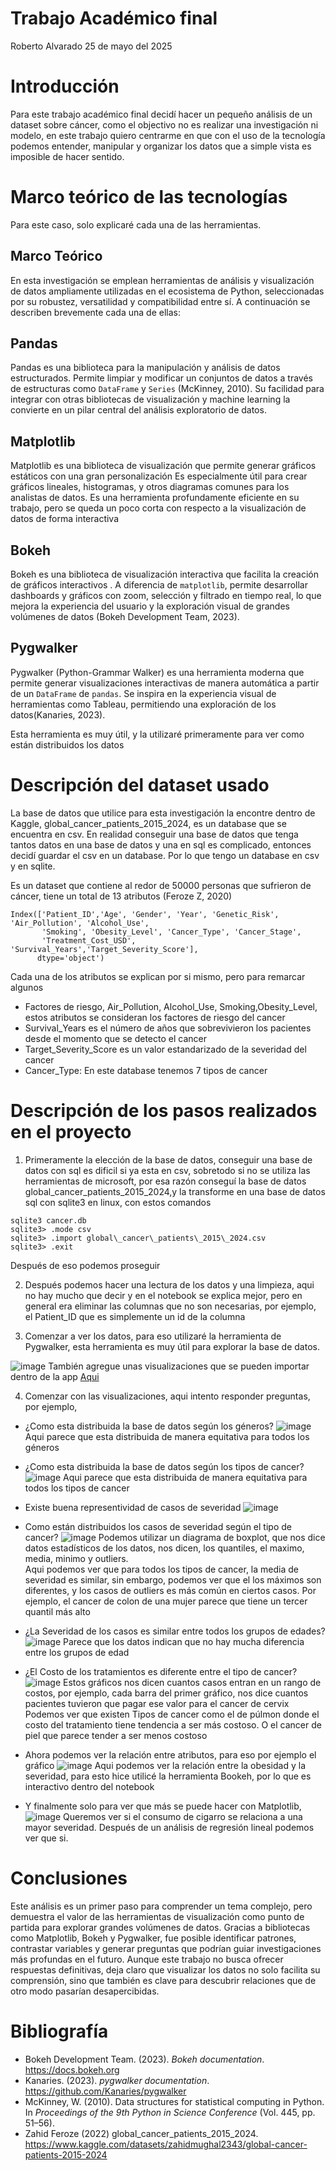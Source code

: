 # Trabajo Académico final
Roberto Alvarado
25 de mayo del 2025

# Introducción
Para este trabajo académico final decidí hacer un pequeño análisis de un
dataset sobre cáncer, como el objectivo no es realizar una investigación ni modelo,
en este trabajo quiero centrarme en que con el uso de la tecnología podemos
entender, manipular y organizar los datos que a simple vista es imposible de
hacer sentido.

# Marco teórico de las tecnologías
Para este caso, solo explicaré cada una de las herramientas.
## Marco Teórico

En esta investigación se emplean herramientas de análisis y visualización de datos ampliamente utilizadas en el ecosistema de Python, seleccionadas por su robustez, versatilidad y compatibilidad entre sí. A continuación se describen brevemente cada una de ellas:

## Pandas
Pandas es una biblioteca para la manipulación y análisis de datos
estructurados. Permite limpiar y modificar un  conjuntos de
datos a través de estructuras como `DataFrame` y `Series` (McKinney,
2010). Su facilidad para integrar con otras bibliotecas de visualización y
machine learning la convierte en un pilar central del análisis exploratorio de
datos.

## Matplotlib

Matplotlib es una biblioteca de visualización que permite generar gráficos
estáticos con una gran personalización Es especialmente útil para crear gráficos lineales,
histogramas, y otros diagramas comunes para los analistas de datos.
Es una herramienta profundamente eficiente en su trabajo, pero se
queda un poco corta con respecto a la visualización de datos
de forma interactiva

## Bokeh

Bokeh es una biblioteca de visualización interactiva que facilita la creación
de gráficos interactivos . A diferencia de
`matplotlib`, permite desarrollar dashboards y gráficos con zoom, selección y
filtrado en tiempo real, lo que mejora la experiencia del usuario y la
exploración visual de grandes volúmenes de datos (Bokeh Development Team,
2023).

## Pygwalker

Pygwalker (Python-Grammar Walker) es una herramienta moderna que permite
generar visualizaciones interactivas de manera automática a partir de un
`DataFrame` de `pandas`. Se inspira en la experiencia visual de herramientas
como Tableau, permitiendo una exploración de los datos(Kanaries, 2023).

Esta herramienta es muy útil, y la utilizaré primeramente para ver como están
distribuidos los datos


# Descripción del dataset usado
La base de datos que utilice para esta investigación la encontre dentro de
Kaggle, global\_cancer\_patients\_2015\_2024, es un database que se encuentra
en csv. En realidad conseguir una base de datos que tenga tantos datos en
una base de datos y una en sql es complicado, entonces decidí guardar el
csv en un database. Por lo que tengo un database en csv y en sqlite.

Es un dataset que contiene al redor de 50000 personas que sufrieron de cáncer,
tiene un total de 13 atributos (Feroze Z, 2020)
```
Index(['Patient_ID','Age', 'Gender', 'Year', 'Genetic_Risk', 'Air_Pollution', 'Alcohol_Use',
       'Smoking', 'Obesity_Level', 'Cancer_Type', 'Cancer_Stage',
       'Treatment_Cost_USD', 'Survival_Years','Target_Severity_Score'],
      dtype='object')
```

Cada una de los atributos se explican por si mismo, pero para remarcar algunos
- Factores de riesgo, Air\_Pollution, Alcohol\_Use, Smoking,Obesity\_Level, estos atributos se consideran los factores de riesgo del cancer
- Survival\_Years es el número de años que sobrevivieron los pacientes desde el momento que se detecto el cancer
- Target\_Severity\_Score es un valor estandarizado de la severidad del cancer
- Cancer\_Type: En este database tenemos 7 tipos  de cancer



# Descripción de los pasos realizados en el proyecto
1. Primeramente la elección de la base de datos, conseguir una base de datos con sql es
dificil si ya esta en csv, sobretodo si no se utiliza las herramientas de microsoft, por
esa razón conseguí la base de datos global\_cancer\_patients\_2015\_2024,y la transforme en una base
de datos sql con sqlite3  en linux, con estos comandos
```
sqlite3 cancer.db
sqlite3> .mode csv
sqlite3> .import global\_cancer\_patients\_2015\_2024.csv
sqlite3> .exit
```
Después de eso podemos proseguir

2. Después podemos hacer una lectura de los datos y una limpieza, aqui no hay mucho
que decir y en el notebook se explica mejor, pero en general era eliminar las
columnas que no son necesarias, por ejemplo, el Patient\_ID que es simplemente
un id de la columna

3. Comenzar a ver los datos, para eso utilizaré la herramienta de Pygwalker, esta
herramienta es muy útil para explorar la base de datos.

![image](./figures/img0.png)
 También agregue unas visualizaciones que se pueden importar dentro de la app
[Aqui](./pygwalker_figures)

4. Comenzar con las visualizaciones, aqui intento responder preguntas,
por ejemplo,
- ¿Como esta distribuida la base de datos según los géneros?
![image](./figures/img1.png)
Aqui parece que esta distribuida de manera equitativa para todos los géneros

- ¿Como esta distribuida la base de datos según los tipos de cancer?
![image](./figures/img2.png)
Aqui parece que esta distribuida de manera equitativa para todos los tipos de
cancer


- Existe buena representividad de casos de severidad
![image](./figures/img3.png)

- Como están distribuidos los casos de severidad según el tipo de cancer?
![image](./figures/img4.png)
Podemos utilizar un diagrama de boxplot, que nos dice datos estadísticos de los datos,
nos dicen, los quantiles, el maximo, media, minimo y outliers.\
Aqui podemos ver que para todos los tipos de cancer, la media de severidad es
similar, sin embargo, podemos ver que el los máximos son diferentes, y los casos
de outliers es más común en ciertos casos. Por ejemplo, el cancer de colon de una mujer parece
que tiene un tercer quantil más alto

- ¿La Severidad de los casos es similar entre todos los grupos de edades?
![image](./figures/img5.png)
Parece que los datos indican que no hay mucha diferencia entre los grupos de edad

- ¿El Costo de los tratamientos es diferente entre el tipo de cancer?
![image](./figures/img6.png)
Estos gráficos nos dicen cuantos casos entran en un rango de costos, por ejemplo,
cada barra del primer gráfico, nos dice cuantos pacientes tuvieron que pagar ese
valor para el cancer de cervix Podemos ver que existen Tipos de cancer como el de púlmon donde el costo
del tratamiento tiene tendencia a ser más costoso. O el cancer de piel que parece tender a ser menos
costoso


- Ahora podemos ver la relación entre atributos, para eso por ejemplo el gráfico
![image](./figures/img11.png)
Aqui podemos ver la relación entre la obesidad y la severidad, para esto hice
utilicé la herramienta Bookeh, por lo que es interactivo dentro del notebook

- Y finalmente solo para ver que más se puede hacer con Matplotlib,
![image](./figures/img9.png)
Queremos ver si el consumo de cigarro se relaciona a una mayor severidad. Después de un análisis
de regresión lineal podemos ver que si.
# Conclusiones
Este análisis es un primer paso para comprender un tema complejo, pero
demuestra el valor de las herramientas de visualización como punto de partida
para explorar grandes volúmenes de datos. Gracias a bibliotecas como
Matplotlib, Bokeh y Pygwalker, fue posible identificar patrones, contrastar
variables y generar preguntas que podrían guiar investigaciones más profundas
en el futuro. Aunque este trabajo no busca ofrecer respuestas definitivas, deja
claro que visualizar los datos no solo facilita su comprensión, sino que
también es clave para descubrir relaciones que de otro modo pasarían
desapercibidas.
# Bibliografía
- Bokeh Development Team. (2023). *Bokeh documentation*. https://docs.bokeh.org
- Kanaries. (2023). *pygwalker documentation*. https://github.com/Kanaries/pygwalker
- McKinney, W. (2010). Data structures for statistical computing in Python. In *Proceedings of the 9th Python in Science Conference* (Vol. 445, pp. 51–56).
- Zahid Feroze  (2022) global\_cancer\_patients\_2015\_2024. https://www.kaggle.com/datasets/zahidmughal2343/global-cancer-patients-2015-2024

